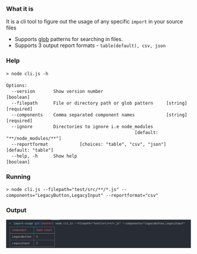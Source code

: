 ### What it is

It is a cli tool to figure out the usage of any specific `import` in your source files

- Supports [glob](https://www.npmjs.com/package/glob) patterns for searching in files.
- Supports 3 output report formats - `table(default), csv, json`

### Help

```shell
> node cli.js -h

Options:
  --version       Show version number                                  [boolean]
  --filepath      File or directory path or glob pattern     [string] [required]
  --components    Comma separated component names            [string] [required]
  --ignore        Directories to ignore i.e node_modules
                                                 [default: "**/node_modules/**"]
  --reportformat            [choices: "table", "csv", "json"] [default: "table"]
  --help, -h      Show help                                            [boolean]
```

### Running

```shell
> node cli.js --filepath="test/src/**/*.js" --components="LegacyButton,LegacyInput" --reportformat="csv"
```

### Output

![image](./images/output.png)
